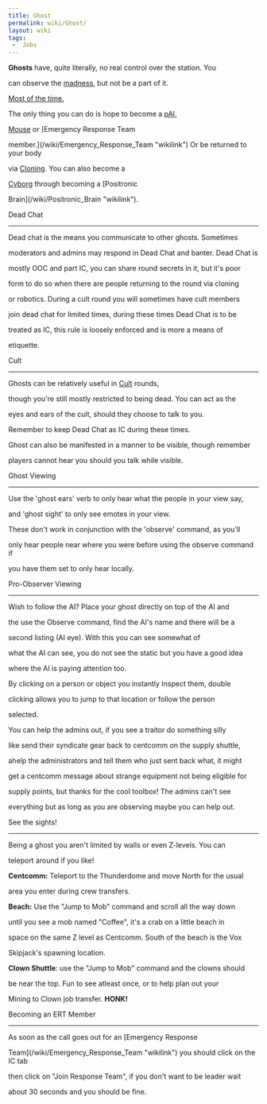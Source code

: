 ```yaml
---
title: Ghost
permalink: wiki/Ghost/
layout: wiki
tags:
 -  Jobs
---
```


**Ghosts** have, quite literally, no real control over the station. You
can observe the [madness](/wiki/Traitor "wikilink"), but not be a part of it.
[Most of the time.](/wiki/Cult "wikilink")

The only thing you can do is hope to become a [pAI](pAI "wikilink"),
[Mouse](/wiki/Mouse "wikilink") or [Emergency Response Team
member.](/wiki/Emergency_Response_Team "wikilink") Or be returned to your body
via [Cloning](/wiki/Cloning "wikilink"). You can also become a
[Cyborg](/wiki/Cyborg "wikilink") through becoming a [Positronic
Brain](/wiki/Positronic_Brain "wikilink").

Dead Chat
---------

Dead chat is the means you communicate to other ghosts. Sometimes
moderators and admins may respond in Dead Chat and banter. Dead Chat is
mostly OOC and part IC, you can share round secrets in it, but it's poor
form to do so when there are people returning to the round via cloning
or robotics. During a cult round you will sometimes have cult members
join dead chat for limited times, during these times Dead Chat is to be
treated as IC, this rule is loosely enforced and is more a means of
etiquette.

Cult
----

Ghosts can be relatively useful in [Cult](/wiki/Cult "wikilink") rounds,
though you're still mostly restricted to being dead. You can act as the
eyes and ears of the cult, should they choose to talk to you.  
Remember to keep Dead Chat as IC during these times.

Ghost can also be manifested in a manner to be visible, though remember
players cannot hear you should you talk while visible.

Ghost Viewing
-------------

Use the 'ghost ears' verb to only hear what the people in your view say,
and 'ghost sight' to only see emotes in your view.

These don't work in conjunction with the 'observe' command, as you'll
only hear people near where you were before using the observe command if
you have them set to only hear locally.

Pro-Observer Viewing
--------------------

Wish to follow the AI? Place your ghost directly on top of the AI and
the use the Observe command, find the AI's name and there will be a
second listing <AI Name> (AI eye). With this you can see somewhat of
what the AI can see, you do not see the static but you have a good idea
where the AI is paying attention too.

By clicking on a person or object you instantly Inspect them, double
clicking allows you to jump to that location or follow the person
selected.

You can help the admins out, if you see a traitor do something silly
like send their syndicate gear back to centcomm on the supply shuttle,
ahelp the administrators and tell them who just sent back what, it might
get a centcomm message about strange equipment not being eligible for
supply points, but thanks for the cool toolbox! The admins can't see
everything but as long as you are observing maybe you can help out.

See the sights!
---------------

Being a ghost you aren't limited by walls or even Z-levels. You can
teleport around if you like!

**Centcomm:** Teleport to the Thunderdome and move North for the usual
area you enter during crew transfers.

**Beach:** Use the "Jump to Mob" command and scroll all the way down
until you see a mob named "Coffee", it's a crab on a little beach in
space on the same Z level as Centcomm. South of the beach is the Vox
Skipjack's spawning location.

**Clown Shuttle**: use the "Jump to Mob" command and the clowns should
be near the top. Fun to see atleast once, or to help plan out your
Mining to Clown job transfer. **HONK!**

Becoming an ERT Member
----------------------

As soon as the call goes out for an [Emergency Response
Team](/wiki/Emergency_Response_Team "wikilink") you should click on the IC tab
then click on "Join Response Team", if you don't want to be leader wait
about 30 seconds and you should be fine.
